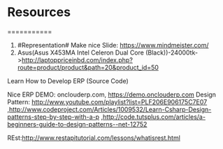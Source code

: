 # Resources
===========
1. #Representation#
  Make nice Slide: https://www.mindmeister.com/
2. Asus(Asus X453MA Intel Celeron Dual Core (Black))-24000tk->http://laptoppriceinbd.com/index.php?route=product/product&path=20&product_id=50

Learn How to Develop ERP (Source Code)

Nice ERP DEMO: onclouderp.com, https://demo.onclouderp.com
Design Pattern: http://www.youtube.com/playlist?list=PLF206E906175C7E07
,http://www.codeproject.com/Articles/1009532/Learn-Csharp-Design-patterns-step-by-step-with-a-p
,http://code.tutsplus.com/articles/a-beginners-guide-to-design-patterns--net-12752


REst:http://www.restapitutorial.com/lessons/whatisrest.html
